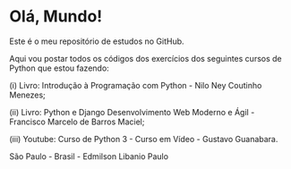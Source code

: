 # Olá, Mundo!

Este é o meu repositório de estudos no GitHub.
 
Aqui vou postar todos os códigos dos exercícios dos seguintes cursos de Python que estou fazendo: 

(i) Livro: Introdução à Programação com Python - Nilo Ney Coutinho Menezes;

(ii) Livro: Python e Django Desenvolvimento Web Moderno e Ágil - Francisco Marcelo de Barros Maciel;

(iii) Youtube: Curso de Python 3 - Curso em Vídeo - Gustavo Guanabara.

São Paulo - Brasil -
Edmilson Libanio Paulo
